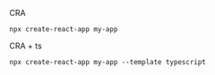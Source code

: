 
CRA 

```
npx create-react-app my-app
```


CRA + ts

```
npx create-react-app my-app --template typescript
```



